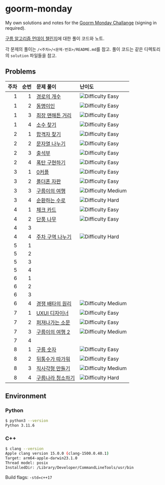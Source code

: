 # goorm-monday

My own solutions and notes for the [Goorm Monday Challange][goorm] (signing in required).

[구름 알고리즘 먼데이 챌린지][goorm]에 대한 풀이 코드와 노트.

[goorm]: https://edu.goorm.io/learn/lecture/33428/%EC%95%8C%EA%B3%A0%EB%A6%AC%EC%A6%98-%EB%A8%BC%EB%8D%B0%EC%9D%B4-%EC%B1%8C%EB%A6%B0%EC%A7%80-%EC%8B%9C%EC%A6%8C1

각 문제의 풀이는 `/<주차>/<문제-번호>/README.md`를 참고.
풀이 코드는 같은 디렉토리의 `solution` 파일들을 참고.



## Problems

| 주차 | 순번 | 문제 풀이 | 난이도 |
| -: | -: | :- | :- |
| 1 | 1 | [경로의 개수][w1-1] | ![Difficulty Easy](https://img.shields.io/badge/Easy-green) |
| 1 | 2 | [동명이인][w1-2] | ![Difficulty Easy](https://img.shields.io/badge/Easy-green) |
| 1 | 3 | [최장 맨해튼 거리][w1-3] | ![Difficulty Easy](https://img.shields.io/badge/Easy-green) |
| 1 | 4 | [소수 찾기][w1-4] | ![Difficulty Easy](https://img.shields.io/badge/Easy-green) |
| 2 | 1 | [합격자 찾기][w2-1] | ![Difficulty Easy](https://img.shields.io/badge/Easy-green) |
| 2 | 2 | [문자열 나누기][w2-2] | ![Difficulty Easy](https://img.shields.io/badge/Easy-green) |
| 2 | 3 | [출석부][w2-3] | ![Difficulty Easy](https://img.shields.io/badge/Easy-green) |
| 2 | 4 | [폭탄 구현하기][w2-4] | ![Difficulty Easy](https://img.shields.io/badge/Easy-green) |
| 3 | 1 | [0커플][w3-1] | ![Difficulty Easy](https://img.shields.io/badge/Easy-green) |
| 3 | 2 | [폴더폰 자판][w3-2] | ![Difficulty Easy](https://img.shields.io/badge/Easy-green) |
| 3 | 3 | [구름이의 여행][w3-3] | ![Difficulty Medium](https://img.shields.io/badge/Medium-yellow) |
| 3 | 4 | [순환하는 수로][w3-4] | ![Difficulty Hard](https://img.shields.io/badge/Hard-red) |
| 4 | 1 | [체크 카드][w4-1] | ![Difficulty Easy](https://img.shields.io/badge/Easy-green) |
| 4 | 2 | [단풍 나무][w4-2] | ![Difficulty Easy](https://img.shields.io/badge/Easy-green) |
| 4 | 3 | | |
| 4 | 4 | [주차 구역 나누기][w4-4] | ![Difficulty Hard](https://img.shields.io/badge/Hard-red) |
| 5 | 1 | | |
| 5 | 2 | | |
| 5 | 3 | | |
| 5 | 4 | | |
| 6 | 1 | | |
| 6 | 2 | | |
| 6 | 3 | | |
| 6 | 4 | [경쟁 배타의 원리][w6-4] | ![Difficulty Medium](https://img.shields.io/badge/Medium-yellow) |
| 7 | 1 | [UXUI 디자이너][w7-1] | ![Difficulty Easy](https://img.shields.io/badge/Easy-green) |
| 7 | 2 | [퍼져나가는 소문][w7-2] | ![Difficulty Easy](https://img.shields.io/badge/Easy-green) |
| 7 | 3 | [구름이의 여행 2][w7-3] | ![Difficulty Medium](https://img.shields.io/badge/Medium-yellow) |
| 7 | 4 | | |
| 8 | 1 | [구름 숫자][w8-1] | ![Difficulty Easy](https://img.shields.io/badge/Easy-green) |
| 8 | 2 | [뒤통수가 따가워][w8-2] | ![Difficulty Easy](https://img.shields.io/badge/Easy-green) |
| 8 | 3 | [직사각형 만들기][w8-3] | ![Difficulty Medium](https://img.shields.io/badge/Medium-yellow) |
| 8 | 4 | [구름나라 청소하기][w8-4] | ![Difficulty Hard](https://img.shields.io/badge/Hard-red) |

[w1-1]: ./weeks/1/1/README.md
[w1-2]: ./weeks/1/2/README.md
[w1-3]: ./weeks/1/3/README.md
[w1-4]: ./weeks/1/4/README.md
[w2-1]: ./weeks/2/1/README.md
[w2-2]: ./weeks/2/2/README.md
[w2-3]: ./weeks/2/3/README.md
[w2-4]: ./weeks/2/4/README.md
[w3-1]: ./weeks/3/1/README.md
[w3-2]: ./weeks/3/2/README.md
[w3-3]: ./weeks/3/3/README.md
[w3-4]: ./weeks/3/4/README.md
[w4-1]: ./weeks/4/1/README.md
[w4-2]: ./weeks/4/2/README.md
[w4-4]: ./weeks/4/4/README.md
[w6-4]: ./weeks/6/4/README.md
[w7-1]: ./weeks/7/1/README.md
[w7-2]: ./weeks/7/2/README.md
[w7-3]: ./weeks/7/3/README.md
[w8-1]: ./weeks/8/1/README.md
[w8-2]: ./weeks/8/2/README.md
[w8-3]: ./weeks/8/3/README.md
[w8-4]: ./weeks/8/4/README.md



## Environment

### Python

```bash
$ python3 --version
Python 3.11.6
```

### C++

```bash
$ clang --version
Apple clang version 15.0.0 (clang-1500.0.40.1)
Target: arm64-apple-darwin23.1.0
Thread model: posix
InstalledDir: /Library/Developer/CommandLineTools/usr/bin
```

Build flags: `-std=c++17`
